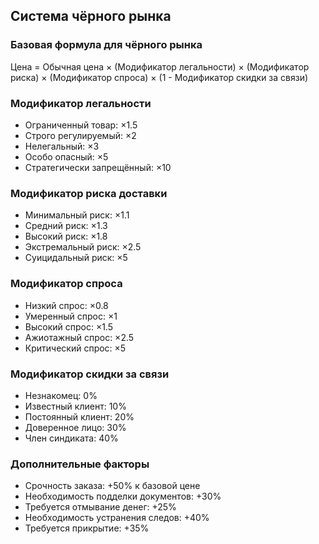 ## Система чёрного рынка

### Базовая формула для чёрного рынка

Цена = Обычная цена × (Модификатор легальности) × (Модификатор риска) × (Модификатор спроса) × (1 - Модификатор скидки за связи)

### Модификатор легальности

- Ограниченный товар: ×1.5
- Строго регулируемый: ×2
- Нелегальный: ×3
- Особо опасный: ×5
- Стратегически запрещённый: ×10

### Модификатор риска доставки

- Минимальный риск: ×1.1
- Средний риск: ×1.3
- Высокий риск: ×1.8
- Экстремальный риск: ×2.5
- Суицидальный риск: ×5

### Модификатор спроса

- Низкий спрос: ×0.8
- Умеренный спрос: ×1
- Высокий спрос: ×1.5
- Ажиотажный спрос: ×2.5
- Критический спрос: ×5

### Модификатор скидки за связи

- Незнакомец: 0%
- Известный клиент: 10%
- Постоянный клиент: 20%
- Доверенное лицо: 30%
- Член синдиката: 40%

### Дополнительные факторы

- Срочность заказа: +50% к базовой цене
- Необходимость подделки документов: +30%
- Требуется отмывание денег: +25%
- Необходимость устранения следов: +40%
- Требуется прикрытие: +35%
